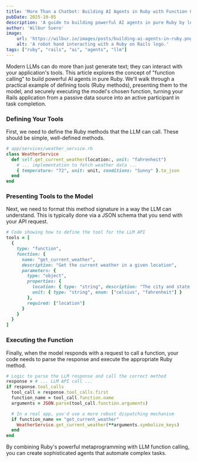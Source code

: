 ```yaml
---
title: 'More Than a Chatbot: Building AI Agents in Ruby with Function Calling'
pubDate: 2025-10-05
description: 'A guide to building powerful AI agents in pure Ruby by leveraging LLM function calling.'
author: 'Wilbur Suero'
image:
    url: 'https://wilbur.io/images/posts/building-ai-agents-in-ruby.png'
    alt: 'A robot hand interacting with a Ruby on Rails logo.'
tags: ["ruby", "rails", "ai", "agents", "llm"]
---
```


Modern LLMs can do more than just generate text; they can interact with your application's tools. This article explores the concept of "function calling" to build powerful AI agents in pure Ruby. We'll walk through a practical example of defining tools (Ruby methods), presenting them to the model, and securely executing the model's chosen function, turning your Rails application from a passive data source into an active participant in task completion.

### Defining Your Tools

First, we need to define the Ruby methods that the LLM can call. These should be simple, well-defined methods.

```ruby
# app/services/weather_service.rb
class WeatherService
  def self.get_current_weather(location:, unit: "fahrenheit")
    # ... implementation to fetch weather data ...
    { temperature: "72", unit: unit, conditions: "Sunny" }.to_json
  end
end
```

### Presenting Tools to the Model

Next, we need to format this method signature in a way the LLM can understand. This is typically done via a JSON schema that you send with your API request.

```ruby
# Code showing how to define the tool for the LLM API
tools = [
  {
    type: "function",
    function: {
      name: "get_current_weather",
      description: "Get the current weather in a given location",
      parameters: {
        type: "object",
        properties: {
          location: { type: "string", description: "The city and state, e.g. San Francisco, CA" },
          unit: { type: "string", enum: ["celsius", "fahrenheit"] }
        },
        required: ["location"]
      }
    }
  }
]
```

### Executing the Function

Finally, when the model responds with a request to call a function, your code needs to parse the response and execute the appropriate Ruby method.

```ruby
# Logic to parse the LLM response and call the correct method
response = # ... LLM API call ...
if response.tool_calls
  tool_call = response.tool_calls.first
  function_name = tool_call.function.name
  arguments = JSON.parse(tool_call.function.arguments)

  # In a real app, you'd use a more robust dispatching mechanism
  if function_name == "get_current_weather"
    WeatherService.get_current_weather(**arguments.symbolize_keys)
  end
end
```

By combining Ruby's powerful metaprogramming with LLM function calling, you can create sophisticated agents that automate complex tasks.
